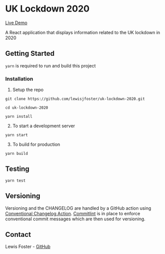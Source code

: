 # UK Lockdown 2020

[Live Demo](https://lewisjfoster.github.io/uk-lockdown-2020/)

A React application that displays information related to the UK lockdown in 2020

## Getting Started

`yarn` is required to run and build this project

### Installation

1. Setup the repo

```
git clone https://github.com/lewisjfoster/uk-lockdown-2020.git

cd uk-lockdown-2020

yarn install
```

2. To start a development server

```
yarn start
```

3. To build for production

```
yarn build
```

## Testing

```
yarn test
```

## Versioning

Versioning and the CHANGELOG are handled by a GitHub action using [Conventional Changelog Action](https://github.com/marketplace/actions/conventional-changelog-action). [Commitlint](https://commitlint.js.org/) is in place to enforce conventional commit messages which are then used for versioning.

## Contact

Lewis Foster - [GitHub](https://github.com/lewisjfoster)
